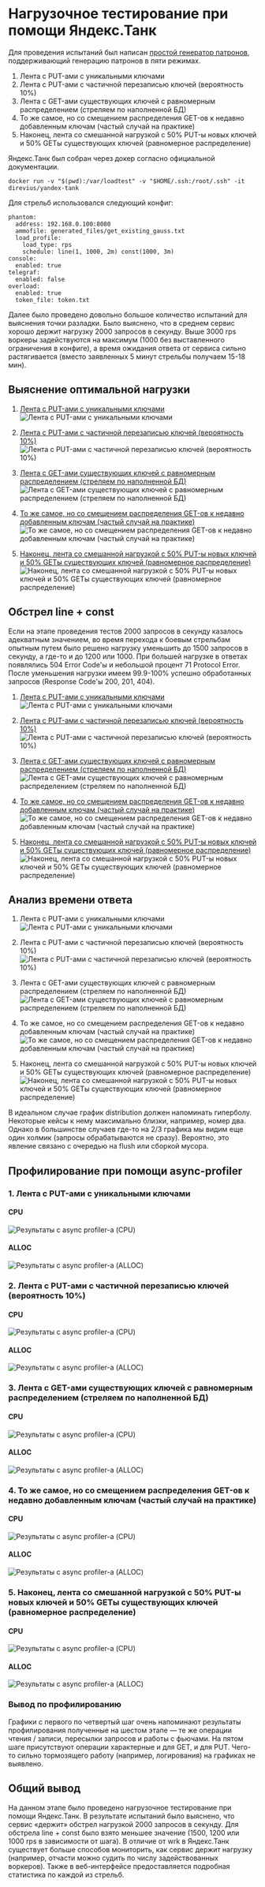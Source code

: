 # Нагрузочное тестирование при помощи Яндекс.Танк

Для проведения испытаний был написан [простой генератор патронов](/src/main/java/ru/mail/polis/AmmoGenerator.java), поддерживающий генерацию патронов в пяти режимах.
1. Лента с PUT-ами с уникальными ключами
2. Лента с PUT-ами с частичной перезаписью ключей (вероятность 10%)
3. Лента с GET-ами существующих ключей с равномерным распределением (стреляем по наполненной БД)
4. То же самое, но со смещением распределения GET-ов к недавно добавленным ключам (частый случай на практике)
5. Наконец, лента со смешанной нагрузкой с 50% PUT-ы новых ключей и 50% GETы существующих ключей (равномерное распределение)

Яндекс.Танк был собран через докер согласно официальной документации.
```text
docker run -v "$(pwd):/var/loadtest" -v "$HOME/.ssh:/root/.ssh" -it direvius/yandex-tank
```

Для стрельб использовался следующий конфиг:
```text
phantom:
  address: 192.168.0.100:8080
  ammofile: generated_files/get_existing_gauss.txt
  load_profile:
    load_type: rps
    schedule: line(1, 1000, 2m) const(1000, 3m)
console:
  enabled: true
telegraf:
  enabled: false
overload:
  enabled: true
  token_file: token.txt
```

Далее было проведено довольно большое количество испытаний для выяснения точки разладки. Было выяснено, что в среднем сервис хорошо держит нагрузку 2000 запросов в секунду. Выше 3000 rps воркеры задействуются на максимум (1000 без выставленного ограничения в конфиге), а время ожидания ответа от сервиса сильно растягивается (вместо заявленных 5 минут стрельбы получаем 15-18 мин).

## Выяснение оптимальной нагрузки

1. [Лента с PUT-ами с уникальными ключами](https://overload.yandex.net/355041#tab=test_data&tags=&plot_groups=main&machines=&metrics=&slider_start=1606174457&slider_end=1606174789)
![Лента с PUT-ами с уникальными ключами](assets/stage_8/line/put_unique.png)

2. [Лента с PUT-ами с частичной перезаписью ключей (вероятность 10%)](https://overload.yandex.net/355042#tab=test_data&tags=&plot_groups=main&machines=&metrics=&slider_start=1606174941&slider_end=1606175276)
![Лента с PUT-ами с частичной перезаписью ключей (вероятность 10%)](assets/stage_8/line/put_not_unique.png)

3. [Лента с GET-ами существующих ключей с равномерным распределением (стреляем по наполненной БД)](https://overload.yandex.net/355032#tab=test_data&tags=&plot_groups=main&machines=&metrics=&slider_start=1606170625&slider_end=1606170951)
![Лента с GET-ами существующих ключей с равномерным распределением (стреляем по наполненной БД)](assets/stage_8/line/existing_get_gauss.png)

4. [То же самое, но со смещением распределения GET-ов к недавно добавленным ключам (частый случай на практике)](https://overload.yandex.net/355043#tab=test_data&tags=&plot_groups=main&machines=&metrics=&slider_start=1606175385&slider_end=1606175715)
![То же самое, но со смещением распределения GET-ов к недавно добавленным ключам (частый случай на практике)](assets/stage_8/line/existing_get_offset.png)

5. [Наконец, лента со смешанной нагрузкой с 50% PUT-ы новых ключей и 50% GETы существующих ключей (равномерное распределение)](https://overload.yandex.net/355040#tab=test_data&tags=&plot_groups=main&machines=&metrics=&slider_start=1606173662&slider_end=1606174020)
![Наконец, лента со смешанной нагрузкой с 50% PUT-ы новых ключей и 50% GETы существующих ключей (равномерное распределение)](assets/stage_8/line/mixed_put_get.png)


## Обстрел line + const

Если на этапе проведения тестов 2000 запросов в секунду казалось адекватным значением, во время перехода к боевым стрельбам опытным путем было решено нагрузку уменьшить до 1500 запросов в секунду, а где-то и до 1200 или 1000. При большей нагрузке в ответах появлялись 504 Error Code'ы и небольшой процент 71 Protocol Error. После уменьшения нагрузки имеем 99.9-100% успешно обработанных запросов (Response Code'ы 200, 201, 404).

1. [Лента с PUT-ами с уникальными ключами](https://overload.yandex.net/359396#tab=test_data&tags=&plot_groups=main&machines=&metrics=&slider_start=1606927469&slider_end=1606927768&compress_ratio=1)
![Лента с PUT-ами с уникальными ключами](assets/stage_8/line_const/put_unique.png)

2. [Лента с PUT-ами с частичной перезаписью ключей (вероятность 10%)](https://overload.yandex.net/358947#tab=test_data&tags=&plot_groups=main&machines=&metrics=&slider_start=1606858021&slider_end=1606858321)
![Лента с PUT-ами с частичной перезаписью ключей (вероятность 10%)](assets/stage_8/line_const/put_not_unique.png)

3. [Лента с GET-ами существующих ключей с равномерным распределением (стреляем по наполненной БД)](https://overload.yandex.net/358949#tab=test_data&tags=&plot_groups=main&machines=&metrics=&slider_start=1606858499&slider_end=1606858799)
![Лента с GET-ами существующих ключей с равномерным распределением (стреляем по наполненной БД)](assets/stage_8/line_const/existing_get_gauss.png)

4. [То же самое, но со смещением распределения GET-ов к недавно добавленным ключам (частый случай на практике)](https://overload.yandex.net/358951#tab=test_data&tags=&plot_groups=main&machines=&metrics=&slider_start=1606858893&slider_end=1606859193)
![То же самое, но со смещением распределения GET-ов к недавно добавленным ключам (частый случай на практике)](assets/stage_8/line_const/existing_get_offset.png)

5. [Наконец, лента со смешанной нагрузкой с 50% PUT-ы новых ключей и 50% GETы существующих ключей (равномерное распределение)](https://overload.yandex.net/358957#tab=test_data&tags=&plot_groups=main&machines=&metrics=&slider_start=1606859279&slider_end=1606859579)
![Наконец, лента со смешанной нагрузкой с 50% PUT-ы новых ключей и 50% GETы существующих ключей (равномерное распределение)](assets/stage_8/line_const/mixed_put_get.png)

## Анализ времени ответа

1. Лента с PUT-ами с уникальными ключами
![Лента с PUT-ами с уникальными ключами](assets/stage_8/distribution/put_unique.png)

2. Лента с PUT-ами с частичной перезаписью ключей (вероятность 10%)
![Лента с PUT-ами с частичной перезаписью ключей (вероятность 10%)](assets/stage_8/distribution/put_not_unique.png)

3. Лента с GET-ами существующих ключей с равномерным распределением (стреляем по наполненной БД)
![Лента с GET-ами существующих ключей с равномерным распределением (стреляем по наполненной БД)](assets/stage_8/distribution/existing_get_gauss.png)

4. То же самое, но со смещением распределения GET-ов к недавно добавленным ключам (частый случай на практике)
![То же самое, но со смещением распределения GET-ов к недавно добавленным ключам (частый случай на практике)](assets/stage_8/distribution/existing_get_offset.png)

5. Наконец, лента со смешанной нагрузкой с 50% PUT-ы новых ключей и 50% GETы существующих ключей (равномерное распределение)
![Наконец, лента со смешанной нагрузкой с 50% PUT-ы новых ключей и 50% GETы существующих ключей (равномерное распределение)](assets/stage_8/distribution/mixed_put_get.png)

В идеальном случае график distribution должен напоминать гиперболу. Некоторые кейсы к нему максимально близки, например, номер два. Однако в большинстве случаев где-то на 2/3 графика мы видим еще один холмик (запросы обрабатываются не сразу). Вероятно, это явление связано с очередью на flush или сборкой мусора.

## Профилирование при помощи async-profiler

### 1. Лента с PUT-ами с уникальными ключами

#### CPU
![Результаты с async profiler-а (CPU)](assets/stage_8/profiling/put_unique/cpu.svg)

#### ALLOC
![Результаты с async profiler-а (ALLOC)](assets/stage_8/profiling/put_unique/alloc.svg)

### 2. Лента с PUT-ами с частичной перезаписью ключей (вероятность 10%)

#### CPU
![Результаты с async profiler-а (CPU)](assets/stage_8/profiling/put_not_unique/cpu.svg)

#### ALLOC
![Результаты с async profiler-а (ALLOC)](assets/stage_8/profiling/put_not_unique/alloc.svg)

### 3. Лента с GET-ами существующих ключей с равномерным распределением (стреляем по наполненной БД)

#### CPU
![Результаты с async profiler-а (CPU)](assets/stage_8/profiling/existing_get_gauss/cpu.svg)

#### ALLOC
![Результаты с async profiler-а (ALLOC)](assets/stage_8/profiling/existing_get_gauss/alloc.svg)

### 4. То же самое, но со смещением распределения GET-ов к недавно добавленным ключам (частый случай на практике)

#### CPU
![Результаты с async profiler-а (CPU)](assets/stage_8/profiling/existing_get_offset/cpu.svg)

#### ALLOC
![Результаты с async profiler-а (ALLOC)](assets/stage_8/profiling/existing_get_offset/alloc.svg)

### 5. Наконец, лента со смешанной нагрузкой с 50% PUT-ы новых ключей и 50% GETы существующих ключей (равномерное распределение)

#### CPU
![Результаты с async profiler-а (CPU)](assets/stage_8/profiling/mixed_put_get/cpu.svg)

#### ALLOC
![Результаты с async profiler-а (ALLOC)](assets/stage_8/profiling/mixed_put_get/alloc.svg)

### Вывод по профилированию

Графики с первого по четвертый шаг очень напоминают результаты профилирования полученные на шестом этапе — те же операции чтения / записи, пересылки запросов и работы с фьючами. На пятом шаге присутствуют операции характерные и для GET, и для PUT. Чего-то сильно тормозящего работу (например, логирования) на графиках не выявлено.

## Общий вывод

На данном этапе было проведено нагрузочное тестирование при помощи Яндекс.Танк. В результате испытаний было выяснено, что сервис «держит» обстрел нагрузкой 2000 запросов в секунду. Для обстрела line + const было взято меньшее значение (1500, 1200 или 1000 rps в зависимости от шага). В отличие от wrk в Яндекс.Танк существует больше способов мониторить, как сервис держит нагрузку (например, отчасти можно судить по числу задействованных воркеров). Также в веб-интерфейсе предоставляется подробная статистика по каждой из стрельб.